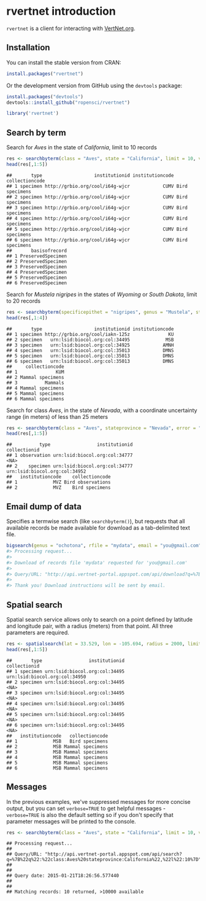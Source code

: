 <!--
%\VignetteEngine{knitr::knitr}
%\VignetteIndexEntry{rvertnet introduction}
-->

rvertnet introduction
======

`rvertnet` is a client for interacting with [VertNet.org](http://vertnet.org/).

## Installation

You can install the stable version from CRAN:


```r
install.packages("rvertnet")
```

Or the development version from GitHub using the `devtools` package:


```r
install.packages("devtools")
devtools::install_github("ropensci/rvertnet")
```


```r
library('rvertnet')
```

## Search by term

Search for _Aves_ in the state of _California_, limit to 10 records


```r
res <- searchbyterm(class = "Aves", state = "California", limit = 10, verbose = FALSE)
head(res[,1:5])
```

```
##       type                   institutionid institutioncode collectioncode
## 1 specimen http://grbio.org/cool/i64g-wjcr            CUMV Bird specimens
## 2 specimen http://grbio.org/cool/i64g-wjcr            CUMV Bird specimens
## 3 specimen http://grbio.org/cool/i64g-wjcr            CUMV Bird specimens
## 4 specimen http://grbio.org/cool/i64g-wjcr            CUMV Bird specimens
## 5 specimen http://grbio.org/cool/i64g-wjcr            CUMV Bird specimens
## 6 specimen http://grbio.org/cool/i64g-wjcr            CUMV Bird specimens
##       basisofrecord
## 1 PreservedSpecimen
## 2 PreservedSpecimen
## 3 PreservedSpecimen
## 4 PreservedSpecimen
## 5 PreservedSpecimen
## 6 PreservedSpecimen
```

Search for _Mustela nigripes_ in the states of _Wyoming_ or _South Dakota_, limit to 20 records


```r
res <- searchbyterm(specificepithet = "nigripes", genus = "Mustela", state = "(wyoming OR south dakota)", limit = 20, verbose=FALSE)
head(res[,1:4])
```

```
##       type                   institutionid institutioncode
## 1 specimen http://grbio.org/cool/iakn-125z              KU
## 2 specimen   urn:lsid:biocol.org:col:34495             MSB
## 3 specimen   urn:lsid:biocol.org:col:34925            AMNH
## 4 specimen   urn:lsid:biocol.org:col:35013            DMNS
## 5 specimen   urn:lsid:biocol.org:col:35013            DMNS
## 6 specimen   urn:lsid:biocol.org:col:35013            DMNS
##     collectioncode
## 1              KUM
## 2 Mammal specimens
## 3          Mammals
## 4 Mammal specimens
## 5 Mammal specimens
## 6 Mammal specimens
```

Search for class _Aves_, in the state of _Nevada_, with a coordinate uncertainty range (in meters) of less than 25 meters


```r
res <- searchbyterm(class = "Aves", stateprovince = "Nevada", error = "<25", verbose=FALSE)
head(res[,1:5])
```

```
##          type                 institutionid                  collectionid
## 1 observation urn:lsid:biocol.org:col:34777                          <NA>
## 2    specimen urn:lsid:biocol.org:col:34777 urn:lsid:biocol.org:col:34952
##   institutioncode    collectioncode
## 1             MVZ Bird observations
## 2             MVZ    Bird specimens
```

## Email dump of data

Specifies a termwise search (like `searchbyterm()`), but requests that all available records be made available for download as a tab-delimited text file.


```r
bigsearch(genus = "ochotona", rfile = "mydata", email = "you@gmail.com")
#> Processing request...
#> 
#> Download of records file 'mydata' requested for 'you@gmail.com'
#> 
#> Query/URL: "http://api.vertnet-portal.appspot.com/api/download?q=%7B%22q%22:%22genus:ochotona%22,%22n%22:%22mydata%22,%22e%22:%22you@gmail.com%22%7D"
#> 
#> Thank you! Download instructions will be sent by email.
```

## Spatial search

Spatial search service allows only to search on a point defined by latitude and longitude pair, with a radius (meters) from that point. All three parameters are required. 


```r
res <- spatialsearch(lat = 33.529, lon = -105.694, radius = 2000, limit = 10, verbose = FALSE)
head(res[,1:5])
```

```
##       type                 institutionid                  collectionid
## 1 specimen urn:lsid:biocol.org:col:34495 urn:lsid:biocol.org:col:34950
## 2 specimen urn:lsid:biocol.org:col:34495                          <NA>
## 3 specimen urn:lsid:biocol.org:col:34495                          <NA>
## 4 specimen urn:lsid:biocol.org:col:34495                          <NA>
## 5 specimen urn:lsid:biocol.org:col:34495                          <NA>
## 6 specimen urn:lsid:biocol.org:col:34495                          <NA>
##   institutioncode   collectioncode
## 1             MSB   Bird specimens
## 2             MSB Mammal specimens
## 3             MSB Mammal specimens
## 4             MSB Mammal specimens
## 5             MSB Mammal specimens
## 6             MSB Mammal specimens
```

## Messages

In the previous examples, we've suppressed messages for more concise output, but you can set `verbose=TRUE` to get helpful messages - `verbose=TRUE` is also the default setting so if you don't specify that parameter messages will be printed to the console. 


```r
res <- searchbyterm(class = "Aves", state = "California", limit = 10, verbose = TRUE)
```

```
## Processing request...
## 
## Query/URL: "http://api.vertnet-portal.appspot.com/api/search?q=%7B%22q%22:%22class:Aves%20stateprovince:California%22,%22l%22:10%7D"
## 
## 
## Query date: 2015-01-21T18:26:56.577440
## 
## 
## Matching records: 10 returned, >10000 available
```
